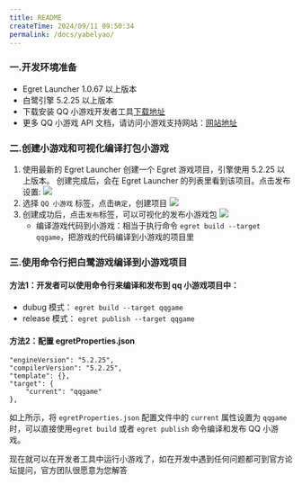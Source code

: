 ```yaml
---
title: README
createTime: 2024/09/11 09:50:34
permalink: /docs/yabelyao/
---
```

### 一.开发环境准备

* Egret Launcher 1.0.67 以上版本
* 白鹭引擎 5.2.25 以上版本
* 下载安装 QQ 小游戏开发者工具[下载地址](https://q.qq.com/wiki/#_4-%E7%BC%96%E7%A0%81%E5%BC%80%E5%8F%91%E5%B0%8F%E7%A8%8B%E5%BA%8F)
* 更多 QQ 小游戏 API 文档，请访问小游戏支持网站：[网站地址](https://q.qq.com/wiki/develop/game/API/)

### 二.创建小游戏和可视化编译打包小游戏

1. 使用最新的 Egret Launcher 创建一个 Egret 游戏项目，引擎使用 5.2.25 以上版本。
创建完成后，会在 Egret Launcher 的列表里看到该项目。点击发布设置:
![](p1.png)
2. 选择 `QQ 小游戏` 标签，点击`确定`，创建项目
![](p2.png)
3. 创建成功后，点击`发布`标签，可以可视化的发布小游戏包
![](p3.png)
	* 编译游戏代码到小游戏：相当于执行命令 `egret build --target qqgame`，把游戏的代码编译到小游戏的项目里



### 三.使用命令行把白鹭游戏编译到小游戏项目
#### 方法1：开发者可以使用命令行来编译和发布到 qq 小游戏项目中：
	
  * dubug 模式： ```egret build --target qqgame```
  * release 模式： ```egret publish --target qqgame```

#### 方法2：配置 egretProperties.json

```
"engineVersion": "5.2.25",
"compilerVersion": "5.2.25",
"template": {},
"target": {
	"current": "qqgame"
},
```

如上所示，将 `egretProperties.json` 配置文件中的 `current` 属性设置为 `qqgame` 时，可以直接使用```egret build``` 或者 ```egret publish``` 命令编译和发布 QQ 小游戏。

现在就可以在开发者工具中运行小游戏了，如在开发中遇到任何问题都可到官方论坛提问，官方团队很愿意为您解答

